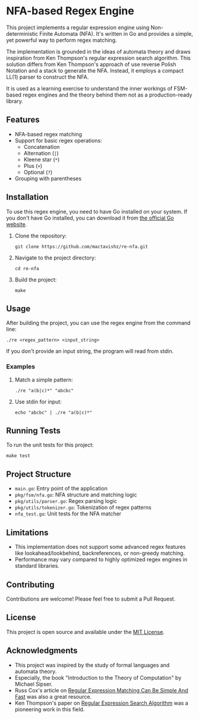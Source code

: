 # NFA-based Regex Engine

This project implements a regular expression engine using Non-deterministic Finite Automata (NFA). It's written in Go and provides a simple, yet powerful way to perform regex matching.

The implementation is grounded in the ideas of automata theory and draws inspiration from Ken Thompson's regular expression search algorithm. This solution differs from Ken Thompson's approach of use reverse Polish Notation and a stack to generate the NFA. Instead, it employs a compact LL(1) parser to construct the NFA.

It is used as a learning exercise to understand the inner workings of FSM-based regex engines and the theory behind them not as a production-ready library.

## Features

- NFA-based regex matching
- Support for basic regex operations:
  - Concatenation
  - Alternation (`|`)
  - Kleene star (`*`)
  - Plus (`+`)
  - Optional (`?`)
- Grouping with parentheses

## Installation

To use this regex engine, you need to have Go installed on your system. If you don't have Go installed, you can download it from [the official Go website](https://golang.org/dl/).

1. Clone the repository:

   ```
   git clone https://github.com/mactavishz/re-nfa.git
   ```

2. Navigate to the project directory:

   ```
   cd re-nfa
   ```

3. Build the project:

   ```
   make
   ```

## Usage

After building the project, you can use the regex engine from the command line:

```
./re <regex_pattern> <input_string>
```

If you don't provide an input string, the program will read from stdin.

### Examples

1. Match a simple pattern:

   ```
   ./re "a(b|c)*" "abcbc"
   ```

2. Use stdin for input:

   ```
   echo "abcbc" | ./re "a(b|c)*"
   ```

## Running Tests

To run the unit tests for this project:

```
make test
```

## Project Structure

- `main.go`: Entry point of the application
- `pkg/fsm/nfa.go`: NFA structure and matching logic
- `pkg/utils/parser.go`: Regex parsing logic
- `pkg/utils/tokenizer.go`: Tokenization of regex patterns
- `nfa_test.go`: Unit tests for the NFA matcher

## Limitations

- This implementation does not support some advanced regex features like lookahead/lookbehind, backreferences, or non-greedy matching.
- Performance may vary compared to highly optimized regex engines in standard libraries.

## Contributing

Contributions are welcome! Please feel free to submit a Pull Request.

## License

This project is open source and available under the [MIT License](LICENSE).

## Acknowledgments

- This project was inspired by the study of formal languages and automata theory.
- Especially, the book "Introduction to the Theory of Computation" by Michael Sipser.
- Russ Cox's article on [Regular Expression Matching Can Be Simple And Fast](https://swtch.com/~rsc/regexp/regexp1.html) was also a great resource.
- Ken Thompson's paper on [Regular Expression Search Algorithm](https://dl.acm.org/doi/10.1145/363347.363387) was a pioneering work in this field.
